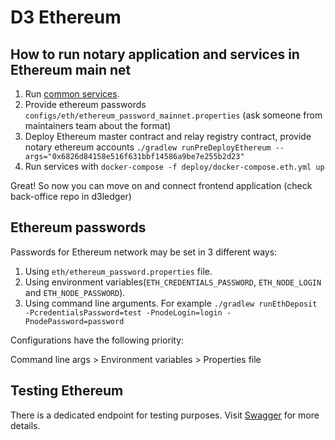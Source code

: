 # D3 Ethereum

## How to run notary application and services in Ethereum main net
1) Run [common services](https://github.com/d3ledger/notary#how-to-run-notary-application-and-services-in-ethereum-main-net).
2) Provide ethereum passwords `configs/eth/ethereum_password_mainnet.properties` (ask someone from maintainers team about the format)
3) Deploy Ethereum master contract and relay registry contract, provide notary ethereum accounts `./gradlew runPreDeployEthereum --args="0x6826d84158e516f631bbf14586a9be7e255b2d23"`
4) Run services with `docker-compose -f deploy/docker-compose.eth.yml up`

Great! So now you can move on and connect frontend application (check back-office repo in d3ledger)

## Ethereum passwords
Passwords for Ethereum network may be set in 3 different ways:

1) Using `eth/ethereum_password.properties` file.
2) Using environment variables(`ETH_CREDENTIALS_PASSWORD`, `ETH_NODE_LOGIN` and `ETH_NODE_PASSWORD`).
3) Using command line arguments. For example `./gradlew runEthDeposit -PcredentialsPassword=test -PnodeLogin=login -PnodePassword=password`

Configurations have the following priority:

Command line args > Environment variables > Properties file

## Testing Ethereum
There is a dedicated endpoint for testing purposes. Visit [Swagger](http://127.0.0.1:18982/apidocs) for more details.
